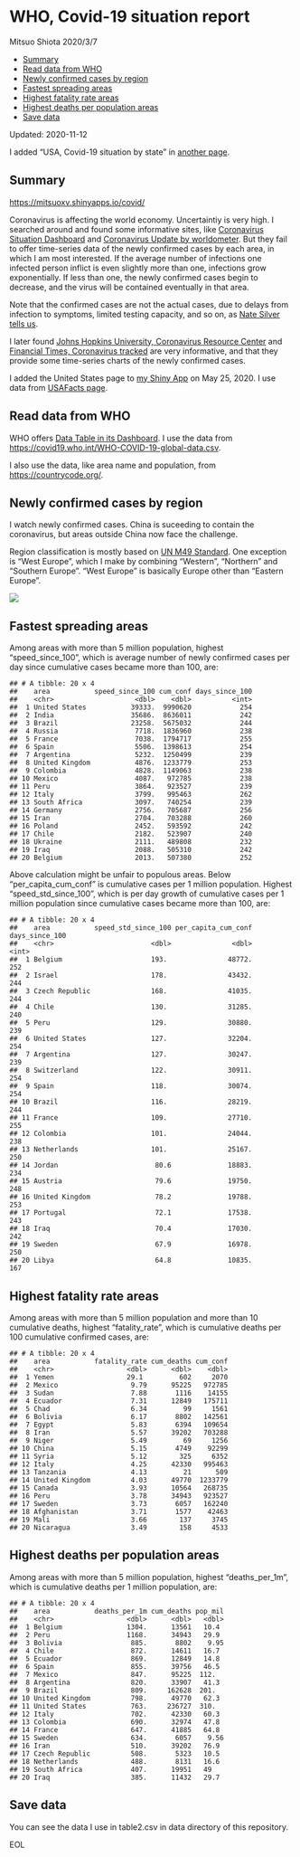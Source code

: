 WHO, Covid-19 situation report
================
Mitsuo Shiota
2020/3/7

  - [Summary](#summary)
  - [Read data from WHO](#read-data-from-who)
  - [Newly confirmed cases by region](#newly-confirmed-cases-by-region)
  - [Fastest spreading areas](#fastest-spreading-areas)
  - [Highest fatality rate areas](#highest-fatality-rate-areas)
  - [Highest deaths per population
    areas](#highest-deaths-per-population-areas)
  - [Save data](#save-data)

Updated: 2020-11-12

I added “USA, Covid-19 situation by state” in [another page](USA.md).

## Summary

<https://mitsuoxv.shinyapps.io/covid/>

Coronavirus is affecting the world economy. Uncertaintiy is very high. I
searched around and found some informative sites, like [Coronavirus
Situation
Dashboard](https://who.maps.arcgis.com/apps/opsdashboard/index.html#/c88e37cfc43b4ed3baf977d77e4a0667)
and [Coronavirus Update by
worldometer](https://www.worldometers.info/coronavirus/). But they fail
to offer time-series data of the newly confirmed cases by each area, in
which I am most interested. If the average number of infections one
infected person inflict is even slightly more than one, infections grow
exponentially. If less than one, the newly confirmed cases begin to
decrease, and the virus will be contained eventually in that area.

Note that the confirmed cases are not the actual cases, due to delays
from infection to symptoms, limited testing capacity, and so on, as
[Nate Silver tells
us](https://fivethirtyeight.com/features/coronavirus-case-counts-are-meaningless/).

I later found [Johns Hopkins University, Coronavirus Resource
Center](https://coronavirus.jhu.edu/) and [Financial Times, Coronavirus
tracked](https://www.ft.com/content/a26fbf7e-48f8-11ea-aeb3-955839e06441)
are very informative, and that they provide some time-series charts of
the newly confirmed cases.

I added the United States page to [my Shiny
App](https://mitsuoxv.shinyapps.io/covid/) on May 25, 2020. I use data
from [USAFacts
page](https://usafacts.org/visualizations/coronavirus-covid-19-spread-map/).

## Read data from WHO

WHO offers [Data Table in its Dashboard](https://covid19.who.int/table).
I use the data from
<https://covid19.who.int/WHO-COVID-19-global-data.csv>.

I also use the data, like area name and population, from
<https://countrycode.org/>.

## Newly confirmed cases by region

I watch newly confirmed cases. China is suceeding to contain the
coronavirus, but areas outside China now face the challenge.

Region classification is mostly based on [UN M49
Standard](https://unstats.un.org/unsd/methodology/m49/). One exception
is “West Europe”, which I make by combining “Western”, “Northern” and
“Southern Europe”. “West Europe” is basically Europe other than
“Eastern Europe”.

![](README_files/figure-gfm/chart-1.png)<!-- -->

## Fastest spreading areas

Among areas with more than 5 million population, highest
“speed\_since\_100”, which is average number of newly confirmed cases
per day since cumulative cases became more than 100, are:

    ## # A tibble: 20 x 4
    ##    area           speed_since_100 cum_conf days_since_100
    ##    <chr>                    <dbl>    <dbl>          <int>
    ##  1 United States           39333.  9990620            254
    ##  2 India                   35686.  8636011            242
    ##  3 Brazil                  23258.  5675032            244
    ##  4 Russia                   7718.  1836960            238
    ##  5 France                   7038.  1794717            255
    ##  6 Spain                    5506.  1398613            254
    ##  7 Argentina                5232.  1250499            239
    ##  8 United Kingdom           4876.  1233779            253
    ##  9 Colombia                 4828.  1149063            238
    ## 10 Mexico                   4087.   972785            238
    ## 11 Peru                     3864.   923527            239
    ## 12 Italy                    3799.   995463            262
    ## 13 South Africa             3097.   740254            239
    ## 14 Germany                  2756.   705687            256
    ## 15 Iran                     2704.   703288            260
    ## 16 Poland                   2452.   593592            242
    ## 17 Chile                    2182.   523907            240
    ## 18 Ukraine                  2111.   489808            232
    ## 19 Iraq                     2088.   505310            242
    ## 20 Belgium                  2013.   507380            252

Above calculation might be unfair to populous areas. Below
“per\_capita\_cum\_conf” is cumulative cases per 1 million population.
Highest “speed\_std\_since\_100”, which is per day growth of cumulative
cases per 1 million population since cumulative cases became more than
100, are:

    ## # A tibble: 20 x 4
    ##    area           speed_std_since_100 per_capita_cum_conf days_since_100
    ##    <chr>                        <dbl>               <dbl>          <int>
    ##  1 Belgium                      193.               48772.            252
    ##  2 Israel                       178.               43432.            244
    ##  3 Czech Republic               168.               41035.            244
    ##  4 Chile                        130.               31285.            240
    ##  5 Peru                         129.               30880.            239
    ##  6 United States                127.               32204.            254
    ##  7 Argentina                    127.               30247.            239
    ##  8 Switzerland                  122.               30911.            254
    ##  9 Spain                        118.               30074.            254
    ## 10 Brazil                       116.               28219.            244
    ## 11 France                       109.               27710.            255
    ## 12 Colombia                     101.               24044.            238
    ## 13 Netherlands                  101.               25167.            250
    ## 14 Jordan                        80.6              18883.            234
    ## 15 Austria                       79.6              19750.            248
    ## 16 United Kingdom                78.2              19788.            253
    ## 17 Portugal                      72.1              17538.            243
    ## 18 Iraq                          70.4              17030.            242
    ## 19 Sweden                        67.9              16978.            250
    ## 20 Libya                         64.8              10835.            167

## Highest fatality rate areas

Among areas with more than 5 million population and more than 10
cumulative deaths, highest “fatality\_rate”, which is cumulative deaths
per 100 cumulative confirmed cases, are:

    ## # A tibble: 20 x 4
    ##    area           fatality_rate cum_deaths cum_conf
    ##    <chr>                  <dbl>      <dbl>    <dbl>
    ##  1 Yemen                  29.1         602     2070
    ##  2 Mexico                  9.79      95225   972785
    ##  3 Sudan                   7.88       1116    14155
    ##  4 Ecuador                 7.31      12849   175711
    ##  5 Chad                    6.34         99     1561
    ##  6 Bolivia                 6.17       8802   142561
    ##  7 Egypt                   5.83       6394   109654
    ##  8 Iran                    5.57      39202   703288
    ##  9 Niger                   5.49         69     1256
    ## 10 China                   5.15       4749    92299
    ## 11 Syria                   5.12        325     6352
    ## 12 Italy                   4.25      42330   995463
    ## 13 Tanzania                4.13         21      509
    ## 14 United Kingdom          4.03      49770  1233779
    ## 15 Canada                  3.93      10564   268735
    ## 16 Peru                    3.78      34943   923527
    ## 17 Sweden                  3.73       6057   162240
    ## 18 Afghanistan             3.71       1577    42463
    ## 19 Mali                    3.66        137     3745
    ## 20 Nicaragua               3.49        158     4533

## Highest deaths per population areas

Among areas with more than 5 million population, highest
“deaths\_per\_1m”, which is cumulative deaths per 1 million
population, are:

    ## # A tibble: 20 x 4
    ##    area           deaths_per_1m cum_deaths pop_mil
    ##    <chr>                  <dbl>      <dbl>   <dbl>
    ##  1 Belgium                1304.      13561   10.4 
    ##  2 Peru                   1168.      34943   29.9 
    ##  3 Bolivia                 885.       8802    9.95
    ##  4 Chile                   872.      14611   16.7 
    ##  5 Ecuador                 869.      12849   14.8 
    ##  6 Spain                   855.      39756   46.5 
    ##  7 Mexico                  847.      95225  112.  
    ##  8 Argentina               820.      33907   41.3 
    ##  9 Brazil                  809.     162628  201.  
    ## 10 United Kingdom          798.      49770   62.3 
    ## 11 United States           763.     236727  310.  
    ## 12 Italy                   702.      42330   60.3 
    ## 13 Colombia                690.      32974   47.8 
    ## 14 France                  647.      41885   64.8 
    ## 15 Sweden                  634.       6057    9.56
    ## 16 Iran                    510.      39202   76.9 
    ## 17 Czech Republic          508.       5323   10.5 
    ## 18 Netherlands             488.       8131   16.6 
    ## 19 South Africa            407.      19951   49   
    ## 20 Iraq                    385.      11432   29.7

## Save data

You can see the data I use in table2.csv in data directory of this
repository.

EOL
